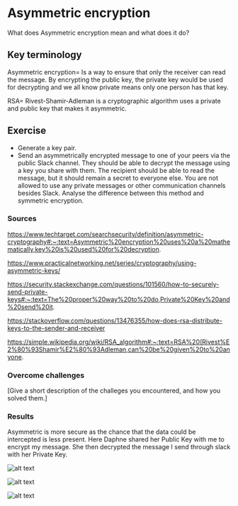 # Asymmetric encryption
What does Asymmetric encryption mean and what does it do?

## Key terminology
Asymmetric encryption= Is a way to ensure that only the receiver can read the message. By encrypting the public key, the private key would be used for decrypting and we all know private means only one person has that key. 

RSA= Rivest-Shamir-Adleman is a cryptographic algorithm uses a private and public key that makes it asymmetric.

## Exercise
- Generate a key pair.
- Send an asymmetrically encrypted message to one of your peers via the public Slack channel. They should be able to decrypt the message using a key you share with them. The recipient should be able to read the message, but it should remain a secret to everyone else.
You are not allowed to use any private messages or other communication channels besides Slack. Analyse the difference between this method and symmetric encryption.

### Sources
https://www.techtarget.com/searchsecurity/definition/asymmetric-cryptography#:~:text=Asymmetric%20encryption%20uses%20a%20mathematically,key%20is%20used%20for%20decryption.

https://www.practicalnetworking.net/series/cryptography/using-asymmetric-keys/

https://security.stackexchange.com/questions/101560/how-to-securely-send-private-keys#:~:text=The%20proper%20way%20to%20do,Private%20Key%20and%20send%20it.

https://stackoverflow.com/questions/13476355/how-does-rsa-distribute-keys-to-the-sender-and-receiver

https://simple.wikipedia.org/wiki/RSA_algorithm#:~:text=RSA%20(Rivest%E2%80%93Shamir%E2%80%93Adleman,can%20be%20given%20to%20anyone.

### Overcome challenges
[Give a short description of the challeges you encountered, and how you solved them.]

### Results
Asymmetric is more secure as the chance that the data could be intercepted is less present. Here Daphne shared her Public Key with me to encrypt my message. She then decrypted the message I send through slack with her Private Key.

![alt text]()

![alt text]()

![alt text]()
